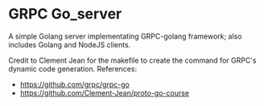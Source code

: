 # GRPC Go_server

A simple Golang server implementating GRPC-golang framework; also includes Golang and NodeJS clients.

Credit to Clement Jean for the makefile to create the command for GRPC's dynamic code generation.
References: 
- https://github.com/grpc/grpc-go
- https://github.com/Clement-Jean/proto-go-course
